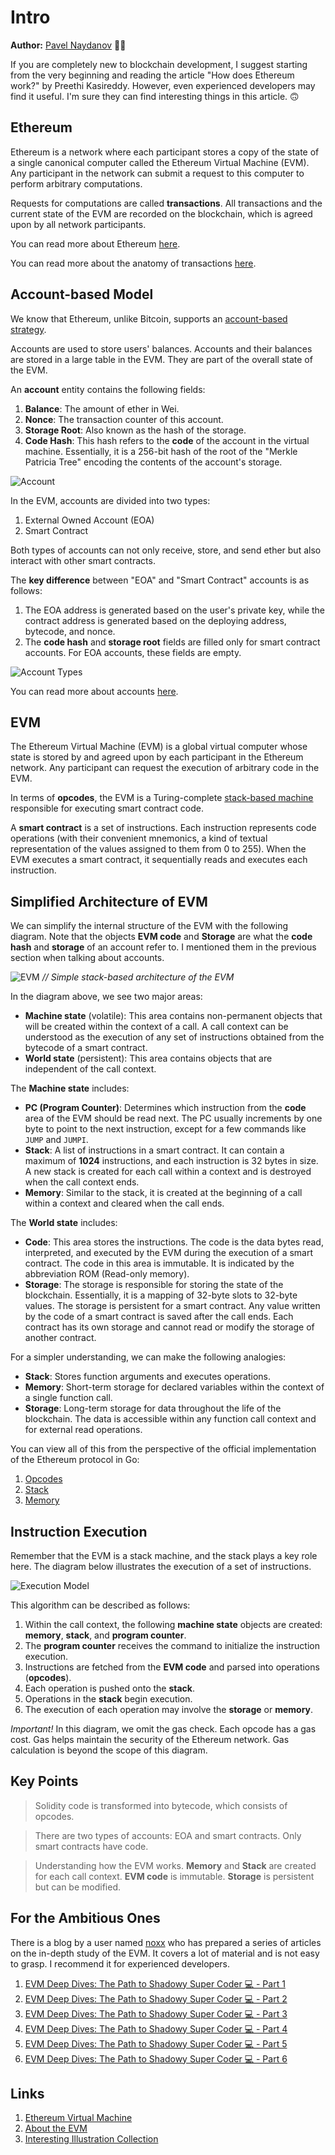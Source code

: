 # Intro

**Author:** [Pavel Naydanov](https://github.com/PavelNaydanov) 🕵️‍♂️

If you are completely new to blockchain development, I suggest starting from the very beginning and reading the article "How does Ethereum work?" by Preethi Kasireddy. However, even experienced developers may find it useful. I'm sure they can find interesting things in this article. 🙃

## Ethereum

Ethereum is a network where each participant stores a copy of the state of a single canonical computer called the Ethereum Virtual Machine (EVM). Any participant in the network can submit a request to this computer to perform arbitrary computations.

Requests for computations are called **transactions**. All transactions and the current state of the EVM are recorded on the blockchain, which is agreed upon by all network participants.

You can read more about Ethereum [here](https://ethereum.org/developers/docs/intro-to-ethereum/#what-is-ethereum).

You can read more about the anatomy of transactions [here](https://medium.com/remix-ide/the-anatomy-of-a-transaction-receipt-d935aacc9fcd).

## Account-based Model

We know that Ethereum, unlike Bitcoin, supports an [account-based strategy](https://jcliff.medium.com/intro-to-blockchain-utxo-vs-account-based-89b9a01cd4f5).

Accounts are used to store users' balances. Accounts and their balances are stored in a large table in the EVM. They are part of the overall state of the EVM.

An **account** entity contains the following fields:
1. **Balance**: The amount of ether in Wei.
2. **Nonce**: The transaction counter of this account.
3. **Storage Root**: Also known as the hash of the storage.
4. **Code Hash**: This hash refers to the **code** of the account in the virtual machine. Essentially, it is a 256-bit hash of the root of the "Merkle Patricia Tree" encoding the contents of the account's storage.

![Account](./images/account.png)

In the EVM, accounts are divided into two types:
1. External Owned Account (EOA)
2. Smart Contract

Both types of accounts can not only receive, store, and send ether but also interact with other smart contracts.

The **key difference** between "EOA" and "Smart Contract" accounts is as follows:
1. The EOA address is generated based on the user's private key, while the contract address is generated based on the deploying address, bytecode, and nonce.
2. The **code hash** and **storage root** fields are filled only for smart contract accounts. For EOA accounts, these fields are empty.

![Account Types](./images/account-types.png)

You can read more about accounts [here](https://ethereum.org/developers/docs/accounts/).

## EVM

The Ethereum Virtual Machine (EVM) is a global virtual computer whose state is stored by and agreed upon by each participant in the Ethereum network. Any participant can request the execution of arbitrary code in the EVM.

In terms of **opcodes**, the EVM is a Turing-complete [stack-based machine](https://en.wikipedia.org/wiki/Stack_machine) responsible for executing smart contract code.

A **smart contract** is a set of instructions. Each instruction represents code operations (with their convenient mnemonics, a kind of textual representation of the values assigned to them from 0 to 255). When the EVM executes a smart contract, it sequentially reads and executes each instruction.

## Simplified Architecture of EVM

We can simplify the internal structure of the EVM with the following diagram. Note that the objects **EVM code** and **Storage** are what the **code hash** and **storage** of an account refer to. I mentioned them in the previous section when talking about accounts.

![EVM](./images/evm.png)
*// Simple stack-based architecture of the EVM*

In the diagram above, we see two major areas:
- **Machine state** (volatile): This area contains non-permanent objects that will be created within the context of a call. A call context can be understood as the execution of any set of instructions obtained from the bytecode of a smart contract.
- **World state** (persistent): This area contains objects that are independent of the call context.

The **Machine state** includes:
- **PC (Program Counter)**: Determines which instruction from the **code** area of the EVM should be read next. The PC usually increments by one byte to point to the next instruction, except for a few commands like `JUMP` and `JUMPI`.
- **Stack**: A list of instructions in a smart contract. It can contain a maximum of **1024** instructions, and each instruction is 32 bytes in size. A new stack is created for each call within a context and is destroyed when the call context ends.
- **Memory**: Similar to the stack, it is created at the beginning of a call within a context and cleared when the call ends.

The **World state** includes:
- **Code**: This area stores the instructions. The code is the data bytes read, interpreted, and executed by the EVM during the execution of a smart contract. The code in this area is immutable. It is indicated by the abbreviation ROM (Read-only memory).
- **Storage**: The storage is responsible for storing the state of the blockchain. Essentially, it is a mapping of 32-byte slots to 32-byte values. The storage is persistent for a smart contract. Any value written by the code of a smart contract is saved after the call ends. Each contract has its own storage and cannot read or modify the storage of another contract.

For a simpler understanding, we can make the following analogies:
- **Stack**: Stores function arguments and executes operations.
- **Memory**: Short-term storage for declared variables within the context of a single function call.
- **Storage**: Long-term storage for data throughout the life of the blockchain. The data is accessible within any function call context and for external read operations.

You can view all of this from the perspective of the official implementation of the Ethereum protocol in Go:
1. [Opcodes](https://github.com/ethereum/go-ethereum/blob/master/core/vm/instructions.go)
2. [Stack](https://github.com/ethereum/go-ethereum/blob/master/core/vm/stack.go)
3. [Memory](https://github.com/ethereum/go-ethereum/blob/master/core/vm/memory.go)

## Instruction Execution

Remember that the EVM is a stack machine, and the stack plays a key role here. The diagram below illustrates the execution of a set of instructions.

![Execution Model](./images/execution-model.png)

This algorithm can be described as follows:
1. Within the call context, the following **machine state** objects are created: **memory**, **stack**, and **program counter**.
2. The **program counter** receives the command to initialize the instruction execution.
3. Instructions are fetched from the **EVM code** and parsed into operations (**opcodes**).
4. Each operation is pushed onto the **stack**.
5. Operations in the **stack** begin execution.
6. The execution of each operation may involve the **storage** or **memory**.

_Important!_ In this diagram, we omit the gas check. Each opcode has a gas cost. Gas helps maintain the security of the Ethereum network. Gas calculation is beyond the scope of this diagram.

## Key Points

> Solidity code is transformed into bytecode, which consists of opcodes.

> There are two types of accounts: EOA and smart contracts. Only smart contracts have code.

> Understanding how the EVM works. **Memory** and **Stack** are created for each call context. **EVM code** is immutable. **Storage** is persistent but can be modified.

## For the Ambitious Ones

There is a blog by a user named [noxx](https://noxx.substack.com/p/evm-deep-dives-the-path-to-shadowy-a5f) who has prepared a series of articles on the in-depth study of the EVM. It covers a lot of material and is not easy to grasp. I recommend it for experienced developers.

1. [EVM Deep Dives: The Path to Shadowy Super Coder 💻 - Part 1](https://noxx.substack.com/p/evm-deep-dives-the-path-to-shadowy)
2. [EVM Deep Dives: The Path to Shadowy Super Coder 💻 - Part 2](https://noxx.substack.com/p/evm-deep-dives-the-path-to-shadowy-d6b?s=r)
3. [EVM Deep Dives: The Path to Shadowy Super Coder 💻 - Part 3](https://noxx.substack.com/p/evm-deep-dives-the-path-to-shadowy-3ea?s=r)
4. [EVM Deep Dives: The Path to Shadowy Super Coder 💻 - Part 4](https://noxx.substack.com/p/evm-deep-dives-the-path-to-shadowy-5a5?s=r)
5. [EVM Deep Dives: The Path to Shadowy Super Coder 💻 - Part 5](https://noxx.substack.com/p/evm-deep-dives-the-path-to-shadowy-a5f)
6. [EVM Deep Dives: The Path to Shadowy Super Coder 💻 - Part 6](https://noxx.substack.com/p/evm-deep-dives-the-path-to-shadowy-16e)

## Links

1. [Ethereum Virtual Machine](https://ethereum.org/en/developers/docs/evm/)
2. [About the EVM](https://www.evm.codes/about)
3. [Interesting Illustration Collection](https://takenobu-hs.github.io/downloads/ethereum_evm_illustrated.pdf)
